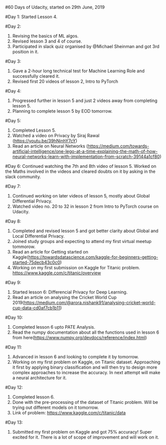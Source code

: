 #60 Days of Udacity, started on 29th June, 2019

#Day 1:
  Started Lesson 4.

#Day 2:
1. Revising the basics of ML algos. 
2. Revised lesson 3 and 4 of course. 
3. Participated in slack quiz organised by @Michael Sheinman and got 3rd position in it.

#Day 3:
1. Gave a 2-hour long technical test for Machine Learning Role and successfully cleared it.
2. Revised first 20 videos of lesson 2, Intro to PyTorch

#Day 4:
1. Progressed further in lesson 5 and just 2 videos away from completing lesson 5.
2. Planning to complete lesson 5 by EOD tomorrow.

#Day 5:
1. Completed Lesson 5.
2. Watched a video on Privacy by Siraj Rawal (https://youtu.be/39hNjnhY7cY)
3. Read an article on Neural Networks (https://medium.com/towards-artificial-intelligence/one-lego-at-a-time-explaining-the-math-of-how-neural-networks-learn-with-implementation-from-scratch-39144a1cf80)

#Day 6: 
Continued watching the 7th and 8th video of lesson 5. Worked on the Maths involved in the videos and cleared doubts on it by asking in the slack community.

#Day 7:
1. Continued working on later videos of lesson 5, mostly about Global Differential Privacy.
2. Watched video no. 20 to 32 in lesson 2 from Intro to PyTorch course on Udacity.

#Day 8:
1. Completed and revised lesson 5 and got better clarity about Global and Local Differential Privacy.
2. Joined study groups and expecting to attend my first virtual meetup tommorow.
3. Read an article for Getting started on Kaggle(https://towardsdatascience.com/kaggle-for-beginners-getting-started-75decb43c0c0)
4. Working on my first submission on Kaggle for Titanic problem. https://www.kaggle.com/c/titanic/overview

#Day 9:
1. Started lesson 6: Differencial Privacy for Deep Learning.
2. Read an article on analysing the Cricket World Cup 2019(https://medium.com/@arora.nishank91/analysing-cricket-world-cup-data-cd0af7cb1b11)

#Day 10:
1. Completed lesson 6 upto PATE Analysis.
2. Read the numpy documentation about all the functions used in lesson 6 from here(https://www.numpy.org/devdocs/reference/index.html)

#Day 11:
1. Advanced in lesson 6 and looking to complete it by tomorrow.
2. Working on my first problem on Kaggle, on Titanic dataset. Approaching it first by applying binary classification and will then try to design more complex approaches to increase the accuracy. In next attempt will make a neural architecture for it.

#Day 12:
1. Completed lesson 6.
2.  Done with the pre-processing of the dataset of Titanic problem. Will be trying out different models on it tomorrow.
3. Link of problem: https://www.kaggle.com/c/titanic/data

#Day 13:
1. Submitted my first problem on Kaggle and got 75% accuracy! Super excited for it. There is a lot of scope of improvement and will work on it.
